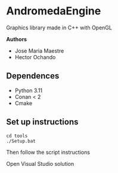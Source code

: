 # AndromedaEngine

Graphics library made in C++ with OpenGL

__Authors__
- Jose Maria Maestre
- Hector Ochando 

## Dependences
- Python 3.11
- Conan < 2 
- Cmake

## Set up instructions

``` 
cd tools
./Setup.bat
```
Then follow the script instructions


Open Visual Studio solution
